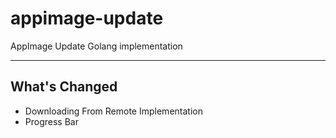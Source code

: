 # appimage-update

AppImage Update Golang implementation

---

## What's Changed
- Downloading From Remote Implementation
- Progress Bar